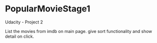 # PopularMovieStage1
Udacity - Project 2


List the movies from imdb on main page. give sort functionality and show detail on click.
